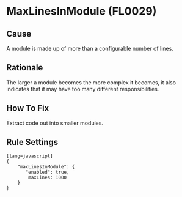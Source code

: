 # MaxLinesInModule (FL0029)

## Cause

A module is made up of more than a configurable number of lines.

## Rationale

The larger a module becomes the more complex it becomes, it also indicates that it may have too many different responsibilities.

## How To Fix

Extract code out into smaller modules.

## Rule Settings

	[lang=javascript]
    {
        "maxLinesInModule": { 
           "enabled": true,
            maxLines: 1000
        }
    }
